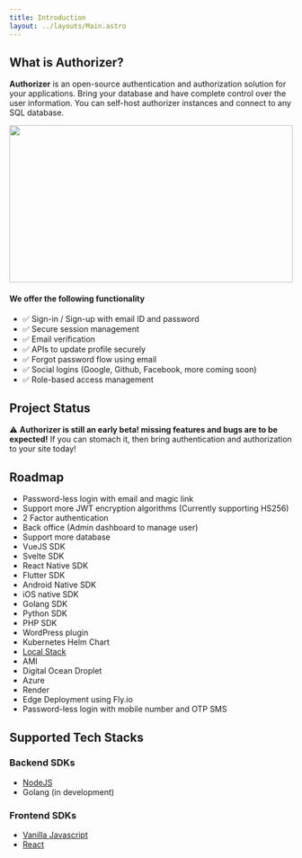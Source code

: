 ```yaml
---
title: Introduction
layout: ../layouts/Main.astro
---
```


## What is Authorizer?

**Authorizer** is an open-source authentication and authorization solution for your applications. Bring your database and have complete control over the user information. You can self-host authorizer instances and connect to any SQL database.

<img src="/images/authorizer-architecture.png" style="height:20em;width:100%;object-fit:cover;"/>

#### We offer the following functionality

- ✅ Sign-in / Sign-up with email ID and password
- ✅ Secure session management
- ✅ Email verification
- ✅ APIs to update profile securely
- ✅ Forgot password flow using email
- ✅ Social logins (Google, Github, Facebook, more coming soon)
- ✅ Role-based access management

## Project Status

⚠️ **Authorizer is still an early beta! missing features and bugs are to be expected!** If you can stomach it, then bring authentication and authorization to your site today!

## Roadmap

- Password-less login with email and magic link
- Support more JWT encryption algorithms (Currently supporting HS256)
- 2 Factor authentication
- Back office (Admin dashboard to manage user)
- Support more database
- VueJS SDK
- Svelte SDK
- React Native SDK
- Flutter SDK
- Android Native SDK
- iOS native SDK
- Golang SDK
- Python SDK
- PHP SDK
- WordPress plugin
- Kubernetes Helm Chart
- [Local Stack](https://github.com/localstack/localstack)
- AMI
- Digital Ocean Droplet
- Azure
- Render
- Edge Deployment using Fly.io
- Password-less login with mobile number and OTP SMS

## Supported Tech Stacks

### Backend SDKs

- [NodeJS](https://github.com/authorizerdev/authorizer-js)
- Golang (in development)

### Frontend SDKs

- [Vanilla Javascript](https://github.com/authorizerdev/authorizer-js)
- [React](https://github.com/authorizerdev/authorizer-react)
